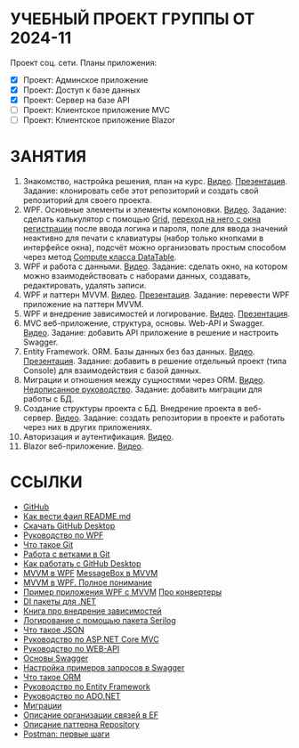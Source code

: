 # УЧЕБНЫЙ ПРОЕКТ ГРУППЫ ОТ 2024-11

Проект соц. сети.
Планы приложения:
- [x] Проект: Админское приложение
- [x] Проект: Доступ к базе данных
- [x] Проект: Сервер на базе API
- [ ] Проект: Клиентское приложение MVC
- [ ] Проект: Клиентское приложение Blazor

# ЗАНЯТИЯ

1. Знакомство, настройка решения, план на курс. [Видео](https://disk.yandex.ru/d/LeAjJyoZv5sAiA). [Презентация](https://disk.yandex.ru/d/LeAjJyoZv5sAiA). Задание: клонировать себе этот репозиторий и создать свой репозиторий для своего проекта.
2. WPF. Основные элементы и элементы компоновки. [Видео](https://disk.yandex.ru/d/zLFt-t6zPtdg5g). Задание: сделать калькулятор с помощью [Grid](https://metanit.com/sharp/wpf/4.2.php), [переход на него с окна регистрации](https://metanit.com/sharp/wpf/20.2.php) после ввода логина и пароля, поле для ввода значений неактивно для печати с клавиатуры (набор только кнопками в интерфейсе окна), подсчёт можно организовать простым способом через метод [Compute класса DataTable](https://stackoverflow.com/questions/21950093/string-calculator).
3. WPF и работа с данными. [Видео](https://disk.yandex.ru/d/fPDfOoC7AjEHjA). Задание: сделать окно, на котором можно взаимодействовать с наборами данных, создавать, редактировать, удалять записи.
4. WPF и паттерн MVVM. [Видео](https://disk.yandex.ru/d/-0LkLMARsq-mJQ). [Презентация](https://disk.yandex.ru/d/-0LkLMARsq-mJQ). Задание: перевести WPF приложение на паттерн MVVM.
5. WPF и внедрение зависимостей и логирование. [Видео](https://disk.yandex.ru/d/534Ly7Rblg99Aw). [Презентация](https://disk.yandex.ru/d/534Ly7Rblg99Aw).
6. MVC веб-приложение, структура, основы. Web-API и Swagger. [Видео](https://disk.yandex.ru/d/olyBJmoTH9jI5Q). Задание: добавить API приложение в решение и настроить Swagger.
7. Entity Framework. ORM. Базы данных без баз данных. [Видео](https://disk.yandex.ru/d/RKr-MfZ_X-AIZQ). [Презентация](https://disk.yandex.ru/d/RKr-MfZ_X-AIZQ). Задание: добавить в решение отдельный проект (типа Console) для взаимодействия с базой данных.
8. Миграции и отношения между сущностями через ORM. [Видео](https://disk.yandex.ru/d/Q2WBMRFqOFl0hA). [Недописанное руководство](https://disk.yandex.ru/d/Q2WBMRFqOFl0hA). Задание: добавить миграции для работы с БД.
9. Создание структуры проекта с БД. Внедрение проекта в веб-сервер. [Видео](https://disk.yandex.ru/d/Cg7GWDtgD6hjQA). Задание: создать репозитории в проекте и работать через них в других приложениях.
7. Авторизация и аутентификация. [Видео]().
7. Blazor веб-приложение. [Видео]().

# ССЫЛКИ

* [GitHub](https://github.com/)
* [Как вести фаил README.md](https://docs.github.com/ru/get-started/writing-on-github/getting-started-with-writing-and-formatting-on-github/basic-writing-and-formatting-syntax)
* [Скачать GitHub Desktop](https://desktop.github.com/download/)
* [Руководство по WPF](https://metanit.com/sharp/wpf/)
* [Что такое Git](https://education.yandex.ru/journal/chto-takoe-github)
* [Работа с ветками в Git](https://habr.com/ru/companies/yandex_praktikum/articles/728302/)
* [Как работать с GitHub Desktop](https://selectel.ru/blog/git-github-review/)
* [MVVM в WPF](https://skillbox.ru/media/code/mvvm_proektirovanie_prilozheniy_dlya_windows/) [MessageBox в MVVM](https://awkwardcoder.blogspot.com/2012/03/showing-message-box-from-viewmodel-in.html)
* [MVVM в WPF. Полное понимание](https://habr.com/ru/articles/338518/)
* [Пример приложения WPF с MVVM](https://github.com/Mr-Filatik/MariaTest) [Про конвертеры](https://metanit.com/sharp/wpf/11.3.php)
* [DI пакеты для .NET](https://stackoverflow.com/questions/21288/which-net-dependency-injection-frameworks-are-worth-looking-into)
* [Книга про внедрение зависимостей](https://www.smarly.net/dependency-injection-in-net)
* [Логирование с помощью пакета Serilog](https://github.com/serilog/serilog/wiki/Getting-Started)
* [Что такое JSON](https://habr.com/ru/articles/554274/)
* [Руководство по ASP.NET Core MVC](https://metanit.com/sharp/mvc5/)
* [Руководство по WEB-API](https://metanit.com/sharp/aspnet5/23.1.php)
* [Основы Swagger](https://habr.com/ru/companies/simbirsoft/articles/707108/)
* [Настройка примеров запросов в Swagger](https://medium.com/@niteshsinghal85/multiple-request-response-examples-for-swagger-ui-in-asp-net-core-864c0bdc6619)
* [Что такое ORM](https://blog.skillfactory.ru/glossary/orm/)
* [Руководство по Entity Framework](https://metanit.com/sharp/efcore/)
* [Руководство по ADO.NET](https://metanit.com/sharp/adonetcore/)
* [Миграции](https://metanit.com/sharp/entityframeworkcore/2.15.php)
* [Описание организации связей в EF](https://www.learnentityframeworkcore.com/relationships)
* [Описание паттерна Repository](https://ru.stackoverflow.com/questions/1037422/%D0%9F%D0%B0%D1%82%D1%82%D0%B5%D1%80%D0%BD-repository-%D0%B8-%D1%81%D0%BC%D0%B5%D0%BD%D0%B0-orm)
* [Postman: первые шаги](https://habr.com/ru/companies/vk/articles/750096/)
